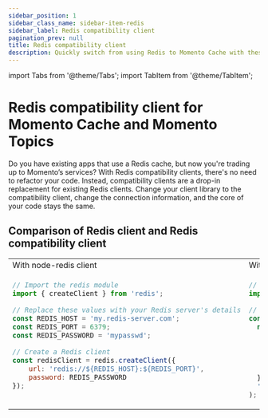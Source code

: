 ```yaml
---
sidebar_position: 1
sidebar_class_name: sidebar-item-redis
sidebar_label: Redis compatibility client
pagination_prev: null
title: Redis compatibility client
description: Quickly switch from using Redis to Momento Cache with these drop in replacement client libraries
---
```


import Tabs from '@theme/Tabs';
import TabItem from '@theme/TabItem';

# Redis compatibility client for Momento Cache and Momento Topics
Do you have existing apps that use a Redis cache, but now you're trading up to Momento’s services? With Redis compatibility clients, there's no need to refactor your code. Instead, compatibility clients are a drop-in replacement for existing Redis clients. Change your client library to the compatibility client, change the connection information, and the core of your code stays the same.

## Comparison of Redis client and Redis compatibility client
<Tabs>
  <TabItem value="nodejs" label="Node.js" default>

<table>
<tr>
  <td width="50%">With node-redis client</td>
  <td width="50%">With Momento's Redis compatibility client</td>
</tr>
<tr>
  <td width="50%" valign="top">

```javascript
// Import the redis module
import { createClient } from 'redis';

// Replace these values with your Redis server's details
const REDIS_HOST = 'my.redis-server.com';
const REDIS_PORT = 6379;
const REDIS_PASSWORD = 'mypasswd';

// Create a Redis client
const redisClient = redis.createClient({
    url: 'redis://${REDIS_HOST}:${REDIS_PORT}',
    password: REDIS_PASSWORD
});

```

</td>
<td width="50%">

```javascript
// Import the Momento redis compatibility client.
import {createClient, Momento} from 'momento-redis-client';

// Initialize Momento's client.
const redisClient = createClient(
  new Momento.CacheClient({
    configuration: Momento.Configurations.Laptop.v1(),
    credentialProvider: Momento.CredentialProvider.fromEnvironmentVariable({
      environmentVariableName: 'MOMENTO_AUTH_TOKEN',
    }),
    defaultTtlSeconds: 60,
  }),
  'cache_name'
);

```

  </td>
</tr>
</table>

  </TabItem>
</Tabs>